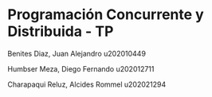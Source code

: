 # Programación Concurrente y Distribuida - TP
Benites Diaz, Juan Alejandro          u202010449

Humbser Meza, Diego Fernando          u202012711

Charapaqui Reluz, Alcides Rommel      u202021294
